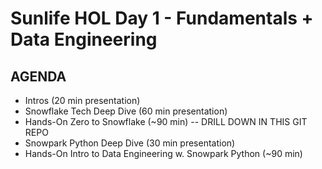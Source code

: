 # Sunlife HOL Day 1 - Fundamentals + Data Engineering

## AGENDA

* Intros (20 min presentation)
* Snowflake Tech Deep Dive (60 min presentation)
* Hands-On Zero to Snowflake (~90 min) -- DRILL DOWN IN THIS GIT REPO
* Snowpark Python Deep Dive (30 min presentation)
* Hands-On Intro to Data Engineering w. Snowpark Python (~90 min)

